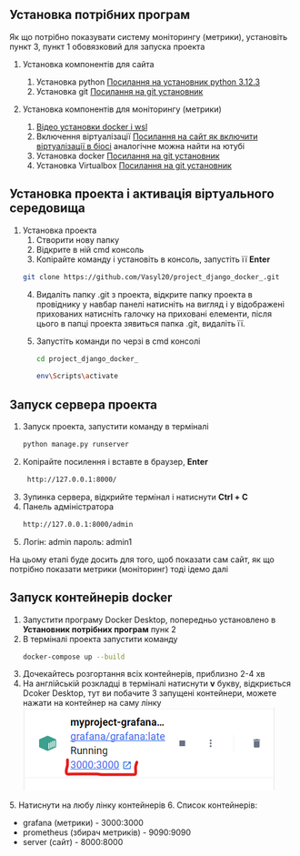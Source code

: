 ## Установка потрібних програм

Як що потрібно показувати систему моніторингу (метрики), установіть пункт 3,
пункт 1 обовязковий для запуска проекта 

1. Установка компонентів для сайта
    1. Установка python
    [Посилання на установник python 3.12.3](https://www.python.org/ftp/python/3.12.3/python-3.12.3-amd64.exe)
    2. Установка git [Посилання на git установник](https://github.com/git-for-windows/git/releases/download/v2.45.1.windows.1/Git-2.45.1-64-bit.exe)

2. Установка компонентів для моніторингу (метрики)
     1. [Відео установки docker і wsl](https://www.youtube.com/watch?v=goBwSrfEqBk&t=281s)
     2. Включення віртуалізації [Посилання на сайт як включити віртуалізації в біосі](https://daad.org.ua/13444-yak-vklyuchiti-virtualizatsiyu-v-bios-dokladna-instruktsiya.html)
    аналогічне можна найти на ютубі
    3. Установка docker [Посилання на git установник](https://desktop.docker.com/win/main/amd64/Docker%20Desktop%20Installer.exe?utm_source=docker&utm_medium=webreferral&utm_campaign=dd-smartbutton&utm_location=module&_gl=1*10x9x1*_ga*MTEyNDUzMTkwNS4xNzE2MjM3NTAy*_ga_XJWPQMJYHQ*MTcxNjk4OTUyNC4xNi4xLjE3MTY5ODk1MjguNTYuMC4w)
    4. Установка Virtualbox [Посилання на git установник](https://download.virtualbox.org/virtualbox/7.0.18/VirtualBox-7.0.18-162988-Win.exe)

## Установка проекта і активація віртуального середовища

1. Установка проекта 
   1. Створити нову папку
   2. Відкрите в ній cmd консоль
   3. Копірайте команду і установіть в консоль, запустіть її **Enter**
   ```bash
   git clone https://github.com/Vasyl20/project_django_docker_.git
   ```
   4. Видаліть папку .git з проекта, відкрите папку проекта в провіднику у навбар панелі натисніть на вигляд і у відображені прихованих натисніть галочку на приховані елементи, після цього в папці проекта зявиться папка .git, видаліть її.

   5. Запустіть команди по черзі в cmd консолі
        ``` bash
        cd project_django_docker_
        ```
        ```bash
        env\Scripts\activate
        ```

## Запуск сервера проекта 

1. Запуск проекта, запустити команду в терміналі
     ```bash
     python manage.py runserver
     ```
2. Копірайте посилення і вставте в браузер, **Enter**
   ```bash
    http://127.0.0.1:8000/
    ```
3. Зупинка сервера, відкрийте термінал і натиснути **Ctrl + C**
4. Панель адміністратора 
    ```bash
    http://127.0.0.1:8000/admin
    ```
5. Логін: admin пароль: admin1
   
На цьому етапі буде досить для того, щоб показати сам сайт,
як що потрібно показати метрики (моніторинг) тоді ідемо далі

## Запуск контейнерів docker

1. Запустити програму Docker Desktop, попередньо установлено в **Установник потрібних програм** пунк 2
2. В терміналі проекта запустити команду
   ```bash
   docker-compose up --build
   ```
3. Дочекайтесь розгортання всіх контейнерів, приблизно 2-4 хв
4. На англійській розкладці в терміналі натиснути **v** букву, відкриється Dcoker Desktop, тут ви побачите 3 запущені контейнери, можете нажати на контейнер на саму лінку
   ![](./myapp/static/png/172514.png)

5. Натиснути на любу лінку контейнерів
6. Список контейнерів:
   + grafana (метрики) - 3000:3000⁠  
   + prometheus (збирач метриків) - 9090:9090
   + server (сайт) - 8000:8000
